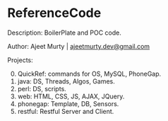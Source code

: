 ReferenceCode
=============

Description: BoilerPlate and POC code.

Author: Ajeet Murty | ajeetmurty.dev@gmail.com

Projects:

0.  QuickRef:   commands for OS, MySQL, PhoneGap.
1.  java:       DS, Threads, Algos, Games.
2.  perl:       DS, scripts.
3.  web:        HTML, CSS, JS, AJAX, JQuery. 
4.  phonegap:   Template, DB, Sensors.
5.  restful:    Restful Server and Client.
